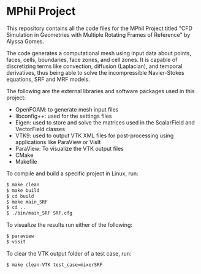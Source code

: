 # MPhil Project

This repository contains all the code files for the MPhil Project titled "CFD Simulation in Geometries with Multiple Rotating Frames of Reference" by Alyssa Gomes.

The code generates a computational mesh using input data about points, faces, cells, boundaries, face zones, and cell zones. It is capable of discretizing terms like convection, diffusion (Laplacian), and temporal derivatives, thus being able to solve the incompressible Navier-Stokes equations, SRF and MRF models. 

The following are the external libraries and software packages used in this project:
- OpenFOAM: to generate mesh input files
- libconfig++: used for the settings files
- Eigen: used to store and solve the matrices used in the ScalarField and VectorField classes
- VTK9: used to output VTK XML files for post-processing using applications like ParaView or VisIt
- ParaView: To visualize the VTK output files
- CMake
- Makefile


To compile and build a specific project in Linux, run:
```bash
$ make clean
$ make build
$ cd build
$ make main_SRF
$ cd .. 
$ ./bin/main_SRF SRF.cfg
```

To visualize the results run either of the following:
```bash
$ paraview
$ visit
```

To clear the VTK output folder of a test case, run:
```bash
$ make clean-VTK test_case=mixerSRF
```
